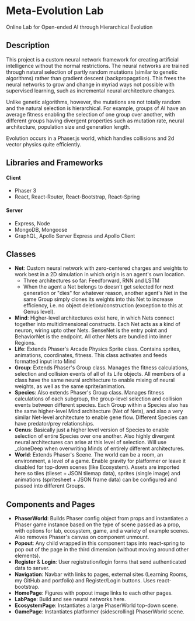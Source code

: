 # Meta-Evolution Lab
Online Lab for Open-ended AI through Hierarchical Evolution

## Description
This project is a custom neural network framework for creating artificial intelligence without the normal restrictions. The neural networks are trained through
natural selection of partly random mutations (similar to genetic algorithms) rather than gradient descent (backpropagation). This frees the neural networks to grow 
and change in myriad ways not possible with supervised learning, such as incremental neural architecture changes. 

Unlike genetic algorithms, however, the mutations are not totally random and the natural selection is hierarchical. For example, groups of AI have an average fitness enabling the selection of one group over another, with different groups having divergent properties such as mutation rate, neural architecture, population size and generation length.

Evolution occurs in a Phaser.js world, which handles collisions and 2d vector physics quite efficiently. 

## Libraries and Frameworks
#### Client
* Phaser 3
* React, React-Router, React-Bootstrap, React-Spring
#### Server
* Express, Node
* MongoDB, Mongoose
* GraphQL, Apollo Server Express and Apollo Client

## Classes 
* __Net__: Custom neural network with zero-centered charges and weights to work
best in a 2D simulation in which origin is an agent's own location.
    * Three architectures so far: Feedforward, RNN and LSTM
    * When the agent a Net belongs to doesn't get selected for next generation or "dies" for whatever reason, another agent's Net in the same Group simply clones its weights into this Net to increase efficiency, i.e. no object deletion/construction (exception to this at Genus level).
* __Mind__: Higher-level architectures exist here, in which Nets connect together
into multidimensional constructs. Each Net acts as a kind of neuron, wiring upto other Nets. 
SenseNet is the entry point and BehaviorNet is the endpoint. All other Nets are bundled into inner Regions.
* __Life__: Extends Phaser's Arcade Physics Sprite class. Contains sprites, animations, coordinates, fitness. This class activates and feeds formatted input into Mind
* __Group__: Extends Phaser's Group class. Manages the fitness calculations, selection and collision events of all of its Life objects. All members of a class have the same neural architecture to enable mixing of neural weights, as well as the same sprite/animation.
* __Species__: Also extends Phaser's Group class. Manages fitness calculations of
each subgroup, the group-level selection and collision events between different species. Each Group within a Species also has the same higher-level Mind architecture (Net of Nets), and also a very similar Net-level architecture to enable gene flow. Different Species can have predator/prey relationships.
* __Genus__: Basically just a higher level version of Species to enable selection of entire Species over one another. Also highly divergent neural architectures can arise at this level of selection. Will use _cloneDeep when overwriting Minds of entirely different architectures.
* __World__: Extends Phaser's Scene. The world can be a room, an environment, a level of a game. Enable gravity for platformer or leave it disabled for top-down scenes (like Ecosystem). Assets are imported here so tiles (tileset + JSON tilemap data), sprites (single image) and animations (spritesheet + JSON frame data) can be configured and passed into different Groups.

## Components and Pages
* __PhaserWorld__: Builds Phaser config object from props and instantiates a Phaser game instance based on the type of scene passed as a prop, with options for lab, ecosystem, game, and a variety of example scenes. Also removes Phaser's canvas on component unmount.
* __Popout__: Any child wrapped in this component taps into react-spring to pop out of the page in the third dimension (without moving around other elements).
* __Register__ & __Login__: User registration/login forms that send authenticated data to server.
* __Navigation__: Navbar with links to pages, external sites (Learning Rooms, my GitHub and portfolio) and Register/Login buttons. Uses react-bootstrap.
* __HomePage__: Figures with popout image links to each other pages.
* __LabPage__: Build and see neural networks here.
* __EcosystemPage__: Instantiates a large PhaserWorld top-down scene.
* __GamePage__: Instantiates platformer (sidescrolling) PhaserWorld scene.

